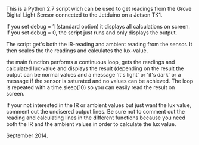 This is a Python 2.7 script wich can be used to get readings from the Grove Digital Light Sensor connected to the Jetduino on a Jetson TK1.

If you set debug = 1 (standard option) it displays all calculations on screen.
If you set debug = 0, the script just runs and only displays the output.

The script get's both the IR-reading and ambient reading from the sensor. It then scales the the readings and calculates the lux-value.

the main function performs a continuous loop, gets the readings and calculated lux-value and displays the result (depending on the result the output can be normal values and a message 'it's light' or 'it's dark' or a message if the sensor is saturated and no values can be achieved. The loop is repeated with a time.sleep(10) so you can easily read the result on screen.

If your not interested in the IR or ambient values but just want the lux value, comment out the undisered output lines. Be sure not to comment out the reading and calculating lines in the different functions because you need both the IR and the ambient values in order to calculate the lux value.

September 2014.